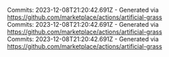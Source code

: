 Commits: 2023-12-08T21:20:42.691Z - Generated via https://github.com/marketplace/actions/artificial-grass
<br>
Commits: 2023-12-08T21:20:42.691Z - Generated via https://github.com/marketplace/actions/artificial-grass
<br>
Commits: 2023-12-08T21:20:42.691Z - Generated via https://github.com/marketplace/actions/artificial-grass
<br>
